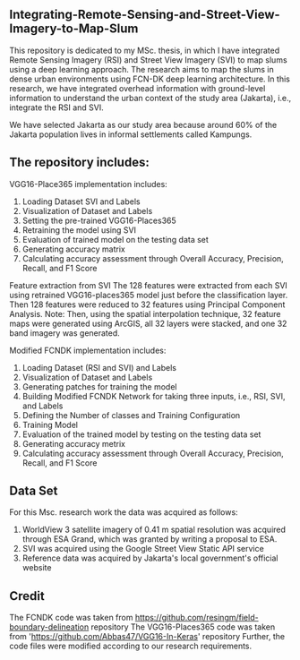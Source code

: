 ## Integrating-Remote-Sensing-and-Street-View-Imagery-to-Map-Slum
This repository is dedicated to my MSc. thesis, in which I have integrated Remote Sensing Imagery (RSI) and Street View Imagery (SVI) to map slums using a deep learning approach.
The research aims to map the slums in dense urban environments using FCN-DK deep learning architecture. In this research, we have integrated overhead information with ground-level information to understand the urban context of the study area (Jakarta), i.e., integrate the RSI and SVI.

We have selected Jakarta as our study area because around 60% of the Jakarta population lives in informal settlements called Kampungs.

## The repository includes:
VGG16-Place365 implementation includes:
1. Loading Dataset SVI and Labels
2. Visualization of Dataset and Labels
3. Setting the pre-trained VGG16-Places365
4. Retraining the model using SVI 
5. Evaluation of trained model on the testing data set
7. Generating accuracy matrix
8. Calculating accuracy assessment through Overall Accuracy, Precision, Recall, and F1 Score

Feature extraction from SVI
The 128 features were extracted from each SVI using retrained VGG16-places365 model just before the classification layer. Then 128 features were reduced to 32 features using Principal Component Analysis. Note: Then, using the spatial interpolation technique, 32 feature maps were generated using ArcGIS, all 32 layers were stacked, and one 32 band imagery was generated.

Modified FCNDK implementation includes:
1. Loading Dataset (RSI and SVI) and Labels
2. Visualization of Dataset and Labels
3. Generating patches for training the model
4. Building Modified FCNDK Network for taking three inputs, i.e., RSI, SVI, and Labels
5. Defining the Number of classes and Training Configuration
6. Training Model
7. Evaluation of the trained model by testing on the testing data set
8. Generating accuracy metrix
9. Calculating accuracy assessment through Overall Accuracy, Precision, Recall, and F1 Score

## Data Set
For this Msc. research work the data was acquired as follows:
1. WorldView 3 satellite imagery of 0.41 m spatial resolution was acquired through ESA Grand, which was granted by writing a proposal to ESA.
2. SVI was acquired using the Google Street View Static API service
3. Reference data was acquired by Jakarta's local government's official website

## Credit
The FCNDK code was taken from https://github.com/resingm/field-boundary-delineation repository
The VGG16-Places365 code was taken from 'https://github.com/Abbas47/VGG16-In-Keras' repository
Further, the code files were modified according to our research requirements.
